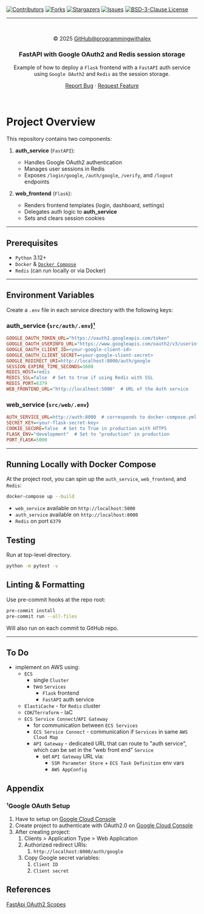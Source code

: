 <a id="readme-top"></a>

[![Contributors][contributors-shield]][contributors-url]
[![Forks][forks-shield]][forks-url]
[![Stargazers][stars-shield]][stars-url]
[![Issues][issues-shield]][issues-url]
[![BSD-3-Clause License][license-shield]][license-url]

---

<br/>
<div align="center">

© 2025 [GitHub@programmingwithalex](https://github.com/programmingwithalex)

### FastAPI with Google OAuth2 and Redis session storage

Example of how to deploy a `Flask` frontend with a `FastAPI` auth service using `Google OAuth2` and `Redis` as the session storage.

[Report Bug](https://github.com/programmingwithalex/fastapi_with_google_oauth_and_redis_sessions/issues/new?labels=bug&template=bug-report---.md) · [Request Feature](https://github.com/programmingwithalex/fastapi_with_google_oauth_and_redis_sessions/issues/new?labels=enhancement&template=feature-request---.md)

</div>
<br/>

# Project Overview

This repository contains two components:

1. **auth_service** (`FastAPI`):
   - Handles Google OAuth2 authentication
   - Manages user sessions in Redis
   - Exposes `/login/google`, `/auth/google`, `/verify`, and `/logout` endpoints

2. **web_frontend** (`Flask`):
   - Renders frontend templates (login, dashboard, settings)
   - Delegates auth logic to **auth_service**
   - Sets and clears session cookies

---

## Prerequisites

- `Python` 3.12+
- `Docker` & [`Docker Compose`](https://www.docker.com/products/docker-desktop/)
- `Redis` (can run locally or via Docker)

---

## Environment Variables

Create a `.env` file in each service directory with the following keys:

### auth_service (`src/auth/.env`)<a href="#appendix">¹</a>

```ini
GOOGLE_OAUTH_TOKEN_URL="https://oauth2.googleapis.com/token"
GOOGLE_OAUTH_USERINFO_URL="https://www.googleapis.com/oauth2/v3/userinfo"
GOOGLE_OAUTH_CLIENT_ID=<your-google-client-id>
GOOGLE_OAUTH_CLIENT_SECRET=<your-google-client-secret>
GOOGLE_REDIRECT_URI=http://localhost:8000/auth/google
SESSION_EXPIRE_TIME_SECONDS=3600
REDIS_HOST=redis
REDIS_SSL=false  # Set to true if using Redis with SSL
REDIS_PORT=6379
WEB_FRONTEND_URL="http://localhost:5000"  # URL of the Auth service
```

### web_service (`src/web/.env`)

```ini
AUTH_SERVICE_URL=http://auth:8000  # corresponds to docker-compose.yml
SECRET_KEY=<your-flask-secret-key>
COOKIE_SECURE=false  # Set to True in production with HTTPS
FLASK_ENV="development"  # Set to "production" in production
PORT_FLASK=5000
```

---

## Running Locally with Docker Compose

At the project root, you can spin up the `auth_service`, `web_frontend`, and `Redis`:

```bash
docker-compose up --build
```

- `web_service` available on `http://localhost:5000`
- `auth_service` available on `http://localhost:8000`
- `Redis` on port `6379`

## Testing

Run at top-level directory.

```bash
python -m pytest -v
```

## Linting & Formatting

Use pre-commit hooks at the repo root:

```bash
pre-commit install
pre-commit run --all-files
```

Will also run on each commit to GitHub repo.

---

## To Do

- implement on AWS using:
   - `ECS`
      - single `Cluster`
      - two `Services`
         - `Flask` frontend
         - `FastAPI` auth service
   - `ElastiCache` - for `Redis` cluster
   - `CDK`/`Terraform` - IaC
   - `ECS Service Connect`/`API Gateway`
      - for communication between `ECS Services`
      - `ECS Service Connect` - communication if `Services` in same `AWS Cloud Map`
      - `API Gateway` - dedicated URL that can route to "auth service", which can be set in the "web front end" `Service`
         - set `API Gateway` URL via:
            - `SSM Parameter Store` + `ECS Task Definition` env vars
            - `AWS AppConfig`

## Appendix

### ¹Google OAuth Setup

1. Have to setup on [Google Cloud Console](https://console.cloud.google.com)
2. Create project to authenticate with OAuth2.0 on [Google Cloud Console](https://console.cloud.google.com/auth/overview)
3. After creating project:
   1. Clients > Application Type > Web Application
   2. Authorized redirect URIs:
      1. `http://localhost:8000/auth/google`
   3. Copy Google secret variables:
      1. `Client ID`
      2. `Client secret`

## References

[FastApi OAuth2 Scopes](https://fastapi.tiangolo.com/advanced/security/oauth2-scopes/)

[contributors-shield]: https://img.shields.io/github/contributors/programmingwithalex/fastapi_with_google_oauth_and_redis_sessions?style=for-the-badge
[contributors-url]: https://github.com/programmingwithalex/fastapi_with_google_oauth_and_redis_sessions/graphs/contributors
[forks-shield]: https://img.shields.io/github/forks/programmingwithalex/fastapi_with_google_oauth_and_redis_sessions?style=for-the-badge
[forks-url]: https://github.com/programmingwithalex/fastapi_with_google_oauth_and_redis_sessions/network/members
[stars-shield]: https://img.shields.io/github/stars/programmingwithalex/fastapi_with_google_oauth_and_redis_sessions?style=for-the-badge
[stars-url]: https://github.com/programmingwithalex/fastapi_with_google_oauth_and_redis_sessions/stargazers
[issues-shield]: https://img.shields.io/github/issues/programmingwithalex/fastapi_with_google_oauth_and_redis_sessions?style=for-the-badge
[issues-url]: https://github.com/programmingwithalex/fastapi_with_google_oauth_and_redis_sessions/issues
[license-shield]: https://img.shields.io/github/license/programmingwithalex/fastapi_with_google_oauth_and_redis_sessions.svg?style=for-the-badge
[license-url]: https://github.com/programmingwithalex/fastapi_with_google_oauth_and_redis_sessions/blob/main/LICENSE

